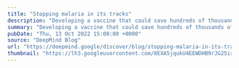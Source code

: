 ```yaml
---
title: "Stopping malaria in its tracks"
description: "Developing a vaccine that could save hundreds of thousands of lives"
summary: "Developing a vaccine that could save hundreds of thousands of lives"
pubDate: "Thu, 13 Oct 2022 15:00:00 +0000"
source: "DeepMind Blog"
url: "https://deepmind.google/discover/blog/stopping-malaria-in-its-tracks/"
thumbnail: "https://lh3.googleusercontent.com/8EXA5jqukU4EEWDHB9rJG25ir12WetmJlMuErPLe7hJUaGdIjXIA51D-PcxCMjNf9IVu3QxaZRbs4isgJsBsVpaHZjbgK4XM3MCc-8XOgcQ9-sqYWQ=w1200-h630-n-nu"
---
```


